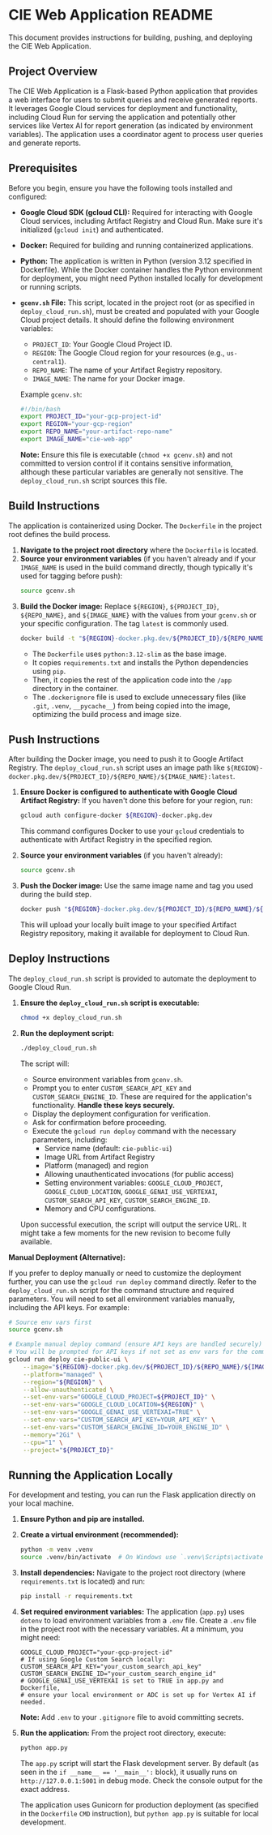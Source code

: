 # CIE Web Application README

This document provides instructions for building, pushing, and deploying the CIE Web Application.

## Project Overview

The CIE Web Application is a Flask-based Python application that provides a web interface for users to submit queries and receive generated reports. It leverages Google Cloud services for deployment and functionality, including Cloud Run for serving the application and potentially other services like Vertex AI for report generation (as indicated by environment variables). The application uses a coordinator agent to process user queries and generate reports.

## Prerequisites

Before you begin, ensure you have the following tools installed and configured:

*   **Google Cloud SDK (gcloud CLI):** Required for interacting with Google Cloud services, including Artifact Registry and Cloud Run. Make sure it's initialized (`gcloud init`) and authenticated.
*   **Docker:** Required for building and running containerized applications.
*   **Python:** The application is written in Python (version 3.12 specified in Dockerfile). While the Docker container handles the Python environment for deployment, you might need Python installed locally for development or running scripts.
*   **`gcenv.sh` File:** This script, located in the project root (or as specified in `deploy_cloud_run.sh`), must be created and populated with your Google Cloud project details. It should define the following environment variables:
    *   `PROJECT_ID`: Your Google Cloud Project ID.
    *   `REGION`: The Google Cloud region for your resources (e.g., `us-central1`).
    *   `REPO_NAME`: The name of your Artifact Registry repository.
    *   `IMAGE_NAME`: The name for your Docker image.

    Example `gcenv.sh`:
    ```bash
    #!/bin/bash
    export PROJECT_ID="your-gcp-project-id"
    export REGION="your-gcp-region"
    export REPO_NAME="your-artifact-repo-name"
    export IMAGE_NAME="cie-web-app"
    ```
    **Note:** Ensure this file is executable (`chmod +x gcenv.sh`) and not committed to version control if it contains sensitive information, although these particular variables are generally not sensitive. The `deploy_cloud_run.sh` script sources this file.

## Build Instructions

The application is containerized using Docker. The `Dockerfile` in the project root defines the build process.

1.  **Navigate to the project root directory** where the `Dockerfile` is located.
2.  **Source your environment variables** (if you haven't already and if your `IMAGE_NAME` is used in the build command directly, though typically it's used for tagging before push):
    ```bash
    source gcenv.sh
    ```
3.  **Build the Docker image:**
    Replace `${REGION}`, `${PROJECT_ID}`, `${REPO_NAME}`, and `${IMAGE_NAME}` with the values from your `gcenv.sh` or your specific configuration. The tag `latest` is commonly used.
    ```bash
    docker build -t "${REGION}-docker.pkg.dev/${PROJECT_ID}/${REPO_NAME}/${IMAGE_NAME}:latest" .
    ```
    *   The `Dockerfile` uses `python:3.12-slim` as the base image.
    *   It copies `requirements.txt` and installs the Python dependencies using `pip`.
    *   Then, it copies the rest of the application code into the `/app` directory in the container.
    *   The `.dockerignore` file is used to exclude unnecessary files (like `.git`, `.venv`, `__pycache__`) from being copied into the image, optimizing the build process and image size.

## Push Instructions

After building the Docker image, you need to push it to Google Artifact Registry. The `deploy_cloud_run.sh` script uses an image path like `${REGION}-docker.pkg.dev/${PROJECT_ID}/${REPO_NAME}/${IMAGE_NAME}:latest`.

1.  **Ensure Docker is configured to authenticate with Google Cloud Artifact Registry:**
    If you haven't done this before for your region, run:
    ```bash
    gcloud auth configure-docker ${REGION}-docker.pkg.dev
    ```
    This command configures Docker to use your `gcloud` credentials to authenticate with Artifact Registry in the specified region.

2.  **Source your environment variables** (if you haven't already):
    ```bash
    source gcenv.sh
    ```

3.  **Push the Docker image:**
    Use the same image name and tag you used during the build step.
    ```bash
    docker push "${REGION}-docker.pkg.dev/${PROJECT_ID}/${REPO_NAME}/${IMAGE_NAME}:latest"
    ```
    This will upload your locally built image to your specified Artifact Registry repository, making it available for deployment to Cloud Run.

## Deploy Instructions

The `deploy_cloud_run.sh` script is provided to automate the deployment to Google Cloud Run.

1.  **Ensure the `deploy_cloud_run.sh` script is executable:**
    ```bash
    chmod +x deploy_cloud_run.sh
    ```
2.  **Run the deployment script:**
    ```bash
    ./deploy_cloud_run.sh
    ```
    The script will:
    *   Source environment variables from `gcenv.sh`.
    *   Prompt you to enter `CUSTOM_SEARCH_API_KEY` and `CUSTOM_SEARCH_ENGINE_ID`. These are required for the application's functionality. **Handle these keys securely.**
    *   Display the deployment configuration for verification.
    *   Ask for confirmation before proceeding.
    *   Execute the `gcloud run deploy` command with the necessary parameters, including:
        *   Service name (default: `cie-public-ui`)
        *   Image URL from Artifact Registry
        *   Platform (managed) and region
        *   Allowing unauthenticated invocations (for public access)
        *   Setting environment variables: `GOOGLE_CLOUD_PROJECT`, `GOOGLE_CLOUD_LOCATION`, `GOOGLE_GENAI_USE_VERTEXAI`, `CUSTOM_SEARCH_API_KEY`, `CUSTOM_SEARCH_ENGINE_ID`.
        *   Memory and CPU configurations.

    Upon successful execution, the script will output the service URL. It might take a few moments for the new revision to become fully available.

**Manual Deployment (Alternative):**

If you prefer to deploy manually or need to customize the deployment further, you can use the `gcloud run deploy` command directly. Refer to the `deploy_cloud_run.sh` script for the command structure and required parameters. You will need to set all environment variables manually, including the API keys.
For example:
```bash
# Source env vars first
source gcenv.sh

# Example manual deploy command (ensure API keys are handled securely)
# You will be prompted for API keys if not set as env vars for the command
gcloud run deploy cie-public-ui \
    --image="${REGION}-docker.pkg.dev/${PROJECT_ID}/${REPO_NAME}/${IMAGE_NAME}:latest" \
    --platform="managed" \
    --region="${REGION}" \
    --allow-unauthenticated \
    --set-env-vars="GOOGLE_CLOUD_PROJECT=${PROJECT_ID}" \
    --set-env-vars="GOOGLE_CLOUD_LOCATION=${REGION}" \
    --set-env-vars="GOOGLE_GENAI_USE_VERTEXAI=TRUE" \
    --set-env-vars="CUSTOM_SEARCH_API_KEY=YOUR_API_KEY" \
    --set-env-vars="CUSTOM_SEARCH_ENGINE_ID=YOUR_ENGINE_ID" \
    --memory="2Gi" \
    --cpu="1" \
    --project="${PROJECT_ID}"
```

## Running the Application Locally

For development and testing, you can run the Flask application directly on your local machine.

1.  **Ensure Python and pip are installed.**
2.  **Create a virtual environment (recommended):**
    ```bash
    python -m venv .venv
    source .venv/bin/activate  # On Windows use `.venv\Scripts\activate`
    ```
3.  **Install dependencies:**
    Navigate to the project root directory (where `requirements.txt` is located) and run:
    ```bash
    pip install -r requirements.txt
    ```
4.  **Set required environment variables:**
    The application (`app.py`) uses `dotenv` to load environment variables from a `.env` file. Create a `.env` file in the project root with the necessary variables. At a minimum, you might need:
    ```
    GOOGLE_CLOUD_PROJECT="your-gcp-project-id"
    # If using Google Custom Search locally:
    CUSTOM_SEARCH_API_KEY="your_custom_search_api_key"
    CUSTOM_SEARCH_ENGINE_ID="your_custom_search_engine_id"
    # GOOGLE_GENAI_USE_VERTEXAI is set to TRUE in app.py and Dockerfile,
    # ensure your local environment or ADC is set up for Vertex AI if needed.
    ```
    **Note:** Add `.env` to your `.gitignore` file to avoid committing secrets.

5.  **Run the application:**
    From the project root directory, execute:
    ```bash
    python app.py
    ```
    The `app.py` script will start the Flask development server. By default (as seen in the `if __name__ == '__main__':` block), it usually runs on `http://127.0.0.1:5001` in debug mode. Check the console output for the exact address.

    The application uses Gunicorn for production deployment (as specified in the `Dockerfile` `CMD` instruction), but `python app.py` is suitable for local development.
